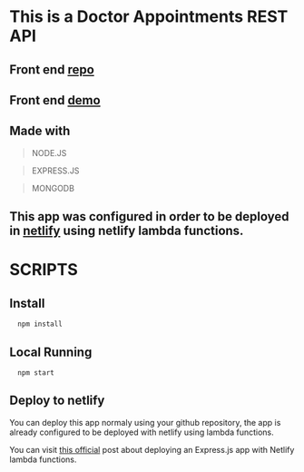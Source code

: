 # This is a Doctor Appointments REST API

## Front end [repo](https://github.com/willlymendoza/doctor_appointments_front_end)

## Front end [demo](https://doctor-appointments.netlify.app/)

## Made with

> NODE.JS

> EXPRESS.JS

> MONGODB

## This app was configured in order to be deployed in [netlify](https://www.netlify.com/) using netlify lambda functions.

# SCRIPTS

## Install

```
  npm install
```

## Local Running

```
  npm start
```

## Deploy to netlify

You can deploy this app normaly using your github repository, the app is already configured to be deployed with netlify using lambda functions.

You can visit [this official](https://www.netlify.com/blog/2018/09/13/how-to-run-express.js-apps-with-netlify-functions/) post about deploying an Express.js app with Netlify lambda functions.
